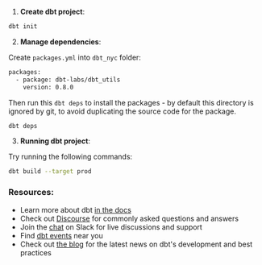 1.  **Create dbt project**:

```bash
dbt init
```

2. **Manage dependencies**:

Create `packages.yml` into `dbt_nyc` folder:

```txt
packages:
  - package: dbt-labs/dbt_utils
    version: 0.8.0
```

Then run this `dbt deps` to install the packages - by default this directory is ignored by git, to avoid duplicating the source code for the package.

```bash
dbt deps
```

3. **Running dbt project**:

Try running the following commands:

```bash
dbt build --target prod
```

### Resources:
- Learn more about dbt [in the docs](https://docs.getdbt.com/docs/introduction)
- Check out [Discourse](https://discourse.getdbt.com/) for commonly asked questions and answers
- Join the [chat](https://community.getdbt.com/) on Slack for live discussions and support
- Find [dbt events](https://events.getdbt.com) near you
- Check out [the blog](https://blog.getdbt.com/) for the latest news on dbt's development and best practices

